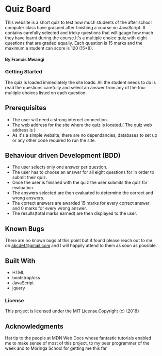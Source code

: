 # Quiz Board
This website is a short quiz to test how much students of the after school computer class have grasped after finishing a course on JavaScript. It contains carefully selected and tricky questions that will gauge how much they have learnt during the course.It's a multiple choice quiz with eight questions that are graded equally. Each question is 15 marks and the maximum a student can score is 120 (15*8).
 #### By **Francis Mwangi**
### Getting Started
The quiz is loaded immediately the site loads. All the student needs to do is read the questions carefully and select an answer from any of the four multiple choices listed on each question.
## Prerequisites
* The user will need a strong internet connection.
* The web address for the site where the quiz is located.( The quiz web address is )
* As it's a simple website, there are no dependancies, databases to set up or any other code required to run the site.
## Behaviour driven Development (BDD)
* The user selects only one answer per question.
* The user has to choose an answer for all eight questions for in order to submit their quiz.
* Once the user is finished with the quiz the user submits the quiz for evaluation.
* The answers selected are then evaluated to determine the correct and wrong answers.
* The correct answers are awarded 15 marks for every correct answer and 0 marks for every wrong answer.
* The results(total marks earned) are then displayed to the user.
## Known Bugs
There are no known bugs at this point but if found please reach out to me on abcdef@gmail.com and I will happily attend to them as soon as possible.
## Built With
* HTML
* bootstrap/css
* JavaScript
* jquery
### License
This project is licensed under the MIT License.Copyright (c) {2018}

## Acknowledgments
Hat tip to the people at MDN Web Docs whose fantastic tutorials enabled me to make sense of most of this project, to my peer programmer of the week and to Moringa School for getting me this far.
